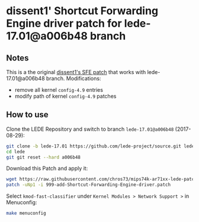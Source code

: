 dissent1' Shortcut Forwarding Engine driver patch for lede-17.01@a006b48 branch
================================================================================

Notes
-----
This is a the original [dissent1's SFE patch](https://github.com/lede-project/source/pull/1269) that works with lede-17.01@a006b48 branch.
Modifications:
* remove all kernel `config-4.9` entries
* modify path of kernel `config-4.9` patches

How to use
----------

Clone the LEDE Repository and switch to branch `lede-17.01@a006b48` (2017-08-29):

```sh
git clone -b lede-17.01 https://github.com/lede-project/source.git lede
cd lede
git git reset --hard a006b48
```

Download this Patch and apply it:

```sh
wget https://raw.githubusercontent.com/chros73/mips74k-ar71xx-lede-patch/lede-17.01/dissent1-sfe/999-add-Shortcut-Forwarding-Engine-driver.patch
patch -uNp1 -i 999-add-Shortcut-Forwarding-Engine-driver.patch
```

Select `kmod-fast-classifier` under `Kernel Modules > Network Support >` in Menuconfig:

```sh
make menuconfig
```
